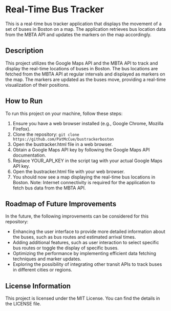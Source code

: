 # Real-Time Bus Tracker
This is a real-time bus tracker application that displays the movement of a set of buses in Boston on a map. The application retrieves bus location data from the MBTA API and updates the markers on the map accordingly.

## Description
This project utilizes the Google Maps API and the MBTA API to track and display the real-time locations of buses in Boston. The bus locations are fetched from the MBTA API at regular intervals and displayed as markers on the map. The markers are updated as the buses move, providing a real-time visualization of their positions.

## How to Run
To run this project on your machine, follow these steps:

1. Ensure you have a web browser installed (e.g., Google Chrome, Mozilla Firefox).
2. Clone the repository: `git clone https://github.com/PatMcCue/bustrackerboston`
3. Open the bustracker.html file in a web browser.
4. Obtain a Google Maps API key by following the Google Maps API documentation.
5. Replace YOUR_API_KEY in the script tag with your actual Google Maps API key.
6. Open the bustracker.html file with your web browser.
7. You should now see a map displaying the real-time bus locations in Boston.
Note: Internet connectivity is required for the application to fetch bus data from the MBTA API.

## Roadmap of Future Improvements
In the future, the following improvements can be considered for this repository:

- Enhancing the user interface to provide more detailed information about the buses, such as bus routes and estimated arrival times.
- Adding additional features, such as user interaction to select specific bus routes or toggle the display of specific buses.
- Optimizing the performance by implementing efficient data fetching techniques and marker updates.
- Exploring the possibility of integrating other transit APIs to track buses in different cities or regions.
## License Information
This project is licensed under the MIT License. You can find the details in the LICENSE file.
